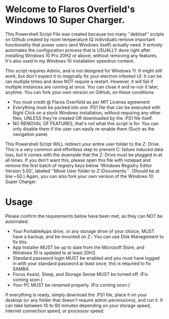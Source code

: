 # Welcome to Flaros Overfield's Windows 10 Super Charger.

This Powershell Script File was created because too many ''debloat'' scripts on Github created by room temperature IQ individuals remove important functionality that power users (and Windows itself) actually need. It entirely automates the configuration process that is USUALLY done right after installing Windows 10 Pro 20H2 or above, without removing any features. It's also used in my Windows 10 installation speedrun content.

This script requires Admin, and is not designed for Windows 11. It might still work, but don't expect it to magically fix your electron infested UI. It can be ran multiple times and does NOT require a restart. However, it will fail if multiple instances are running at once. You can close it and re-run it later, anytime. You can fork your own version on GitHub, on these conditions:

* You must credit @ Flaros Overfield as per MIT License agreement
* Everything must be packed into one .PS1 file that can be executed with Right Click on a stock Windows installation, without requiring any other files, UNLESS they're created OR downloaded by the .PS1 file itself.
* NO REMOVAL OF FEATURES, that's not what this script is for. You can only disable them if the user can easily re-enable them (Such as the navigation pane)

This Powershell Script WILL redirect your entire user folder to the Z: Drive. This is a very common and effortless step to prevent C: failure induced data loss, but it comes with the downside that the Z: Drive must be plugged in at all times. If you don't want this, please open this file with notepad and remove the first batch of registry keys below 'Windows Registry Editor Version 5.00', labeled ''Move User folder to Z:\Documents.''. (Should be at line ~50.) Again, you can also fork your own version of the Windows 10 Super Charger.

# Usage

Please confirm the requirements below have been met, as they can NOT be automated.

* Your PortableApps drive, or any storage drive of your choice, MUST have a backup, and be mounted on Z:. You can use Disk Management to fix this.
* App Installer MUST be up to date from the Microsoft Store, and Windows 10 is updated to at least 20H2.
* Standard password login MUST be enabled and you must have logged in with your standard password at least once, this is required to fix SAMBA.
* Focus Assist, Sleep, and Storage Sense MUST be turned off. (Fix coming soon.)
* Your PC MUST be renamed properly. (Fix coming soon.)

If everything is ready, simply download the .PS1 file, place it on your desktop (or any folder that doesn't require admin permissions), and run it. It can take between 10 to 60 minutes depending on your storage speed, internet connection speed, or processor speed. 
